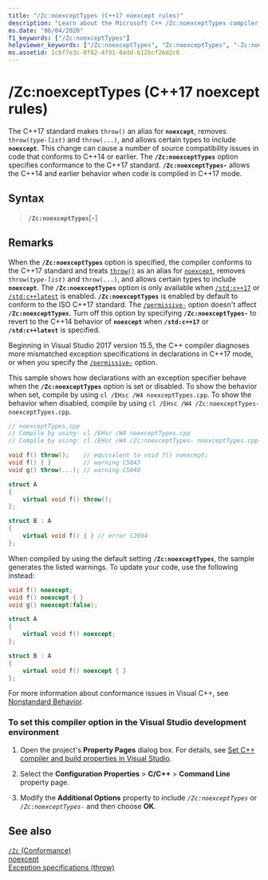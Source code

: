 ```yaml
---
title: "/Zc:noexceptTypes (C++17 noexcept rules)"
description: "Learn about the Microsoft C++ /Zc:noexceptTypes compiler option for conforming or relaxed C++17 noexcept source code compatibility."
ms.date: "06/04/2020"
f1_keywords: ["/Zc:noexceptTypes"]
helpviewer_keywords: ["/Zc:noexceptTypes", "Zc:noexceptTypes", "-Zc:noexceptTypes"]
ms.assetid: 1cbf7e3c-0f82-4f91-84dd-612bcf26d2c6
---
```

# /Zc:noexceptTypes (C++17 noexcept rules)

The C++17 standard makes `throw()` an alias for **`noexcept`**, removes `throw(`*`type-list`*`)` and `throw(...)`, and allows certain types to include **`noexcept`**. This change can cause a number of source compatibility issues in code that conforms to C++14 or earlier. The **`/Zc:noexceptTypes`** option specifies conformance to the C++17 standard. **`/Zc:noexceptTypes-`**  allows the C++14 and earlier behavior when code is compiled in C++17 mode.

## Syntax

> **`/Zc:noexceptTypes`**\[**`-`**]

## Remarks

When the **`/Zc:noexceptTypes`** option is specified, the compiler conforms to the C++17 standard and treats [`throw()`](../../cpp/exception-specifications-throw-cpp.md) as an alias for [`noexcept`](../../cpp/noexcept-cpp.md), removes `throw(`*`type-list`*`)` and `throw(...)`, and allows certain types to include **`noexcept`**. The **`/Zc:noexceptTypes`** option is only available when [`/std:c++17`](std-specify-language-standard-version.md) or [`/std:c++latest`](std-specify-language-standard-version.md) is enabled. **`/Zc:noexceptTypes`** is enabled by default to conform to the ISO C++17 standard. The [`/permissive-`](permissive-standards-conformance.md) option doesn't affect **`/Zc:noexceptTypes`**. Turn off this option by specifying **`/Zc:noexceptTypes-`** to revert to the C++14 behavior of **`noexcept`** when **`/std:c++17`** or **`/std:c++latest`** is specified.

Beginning in Visual Studio 2017 version 15.5, the C++ compiler diagnoses more mismatched exception specifications in declarations in C++17 mode, or when you specify the [`/permissive-`](permissive-standards-conformance.md) option.

This sample shows how declarations with an exception specifier behave when the **`/Zc:noexceptTypes`** option is set or disabled. To show the behavior when set, compile by using `cl /EHsc /W4 noexceptTypes.cpp`. To show the behavior when disabled, compile by using `cl /EHsc /W4 /Zc:noexceptTypes- noexceptTypes.cpp`.

```cpp
// noexceptTypes.cpp
// Compile by using: cl /EHsc /W4 noexceptTypes.cpp
// Compile by using: cl /EHsc /W4 /Zc:noexceptTypes- noexceptTypes.cpp

void f() throw();    // equivalent to void f() noexcept;
void f() { }         // warning C5043
void g() throw(...); // warning C5040

struct A
{
    virtual void f() throw();
};

struct B : A
{
    virtual void f() { } // error C2694
};
```

When compiled by using the default setting **`/Zc:noexceptTypes`**, the sample generates the listed warnings. To update your code, use the following instead:

```cpp
void f() noexcept;
void f() noexcept { }
void g() noexcept(false);

struct A
{
    virtual void f() noexcept;
};

struct B : A
{
    virtual void f() noexcept { }
};
```

For more information about conformance issues in Visual C++, see [Nonstandard Behavior](../../cpp/nonstandard-behavior.md).

### To set this compiler option in the Visual Studio development environment

1. Open the project's **Property Pages** dialog box. For details, see [Set C++ compiler and build properties in Visual Studio](../working-with-project-properties.md).

1. Select the **Configuration Properties** > **C/C++** > **Command Line** property page.

1. Modify the **Additional Options** property to include *`/Zc:noexceptTypes`* or *`/Zc:noexceptTypes-`* and then choose **OK**.

## See also

[`/Zc` (Conformance)](zc-conformance.md)\
[noexcept](../../cpp/noexcept-cpp.md)\
[Exception specifications (throw)](../../cpp/exception-specifications-throw-cpp.md)
